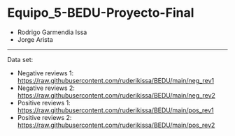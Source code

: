 # Equipo_5-BEDU-Proyecto-Final

* Rodrigo Garmendia Issa
* Jorge Arista

-----------------------------------------

Data set:

* Negative reviews 1: https://raw.githubusercontent.com/ruderikissa/BEDU/main/neg_rev1
* Negative reviews 2: https://raw.githubusercontent.com/ruderikissa/BEDU/main/neg_rev2
* Positive reviews 1: https://raw.githubusercontent.com/ruderikissa/BEDU/main/pos_rev1
* Positive reviews 2: https://raw.githubusercontent.com/ruderikissa/BEDU/main/pos_rev2
